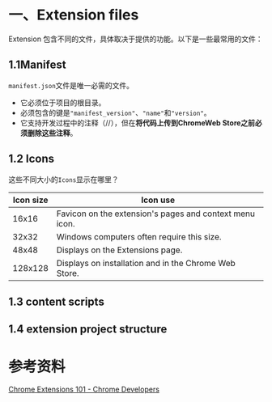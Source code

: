 



# 一、Extension files

Extension 包含不同的文件，具体取决于提供的功能。以下是一些最常用的文件：



## 1.1Manifest

`manifest.json`文件是唯一必需的文件。



- 它必须位于项目的根目录。
- 必须包含的键是`"manifest_version"`、`"name"`和`"version"`。
- 它支持开发过程中的注释（//），但在**将代码上传到ChromeWeb Store之前必须删除这些注释**。



## 1.2 Icons

这些不同大小的`Icons`显示在哪里？

| Icon size | Icon use                                                |
| --------- | ------------------------------------------------------- |
| 16x16     | Favicon on the extension's pages and context menu icon. |
| 32x32     | Windows computers often require this size.              |
| 48x48     | Displays on the Extensions page.                        |
| 128x128   | Displays on installation and in the Chrome Web Store.   |



## 1.3 content scripts







## 1.4  extension project structure











# 参考资料

[Chrome Extensions 101 - Chrome Developers](https://developer.chrome.com/docs/extensions/mv3/getstarted/extensions-101/)